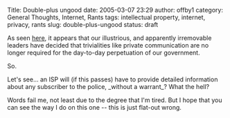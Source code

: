 Title: Double-plus ungood
date: 2005-03-07 23:29
author: offby1
category: General Thoughts, Internet, Rants
tags: intellectual property, internet, privacy, rants
slug: double-plus-ungood
status: draft

As seen [here](http://www.thestar.com/NASApp/cs/ContentServer?pagename=thestar/Layout/Article_Type1&c=Article&cid=1110150624459&call_pageid=970599119419), it appears that our illustrious, and apparently irremovable leaders have decided that trivialities like private communication are no longer required for the day-to-day perpetuation of our government.

So.

Let's see\... an ISP will (if this passes) have to provide detailed information about any subscriber to the police, \_without a warrant\_? What the hell?

Words fail me, not least due to the degree that I'm tired. But I hope that you can see the way I do on this one \-- this is just flat-out wrong.
